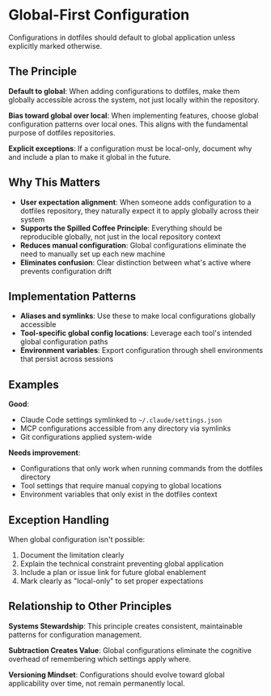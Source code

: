 # Global-First Configuration

Configurations in dotfiles should default to global application unless explicitly marked otherwise.

## The Principle

**Default to global**: When adding configurations to dotfiles, make them globally accessible across the system, not just locally within the repository.

**Bias toward global over local**: When implementing features, choose global configuration patterns over local ones. This aligns with the fundamental purpose of dotfiles repositories.

**Explicit exceptions**: If a configuration must be local-only, document why and include a plan to make it global in the future.

## Why This Matters

- **User expectation alignment**: When someone adds configuration to a dotfiles repository, they naturally expect it to apply globally across their system
- **Supports the Spilled Coffee Principle**: Everything should be reproducible globally, not just in the local repository context
- **Reduces manual configuration**: Global configurations eliminate the need to manually set up each new machine
- **Eliminates confusion**: Clear distinction between what's active where prevents configuration drift

## Implementation Patterns

- **Aliases and symlinks**: Use these to make local configurations globally accessible
- **Tool-specific global config locations**: Leverage each tool's intended global configuration paths
- **Environment variables**: Export configuration through shell environments that persist across sessions

## Examples

**Good**: 
- Claude Code settings symlinked to `~/.claude/settings.json`
- MCP configurations accessible from any directory via symlinks
- Git configurations applied system-wide

**Needs improvement**:
- Configurations that only work when running commands from the dotfiles directory
- Tool settings that require manual copying to global locations
- Environment variables that only exist in the dotfiles context

## Exception Handling

When global configuration isn't possible:
1. Document the limitation clearly
2. Explain the technical constraint preventing global application
3. Include a plan or issue link for future global enablement
4. Mark clearly as "local-only" to set proper expectations

## Relationship to Other Principles

**Systems Stewardship**: This principle creates consistent, maintainable patterns for configuration management.

**Subtraction Creates Value**: Global configurations eliminate the cognitive overhead of remembering which settings apply where.

**Versioning Mindset**: Configurations should evolve toward global applicability over time, not remain permanently local.